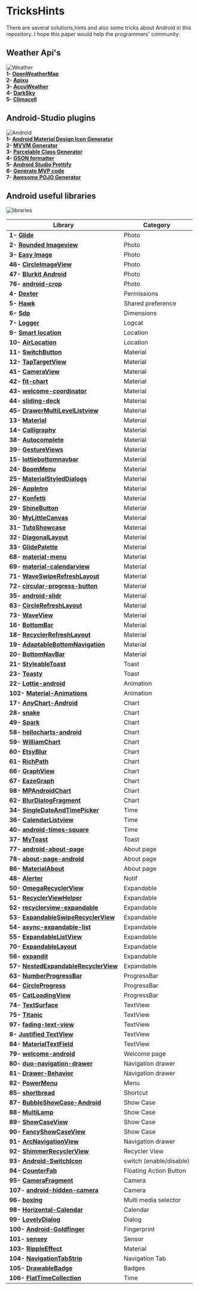 # TricksHints 
There are several solutions,hints and also some tricks about Android in this repository.
I hope this paper would help the programmers' community. 

## Weather Api's   
![Weather](https://cdn3.iconfinder.com/data/icons/weather-icons-10/128/sun-128.png)  
**1- [OpenWeatherMap](https://openweathermap.org/)**  
**2- [Apixu](https://www.apixu.com/)**  
**3- [AccuWeather](https://www.accuweather.com/)**  
**4- [DarkSky](https://darksky.net/)**  
**5- [Climacell](https://www.climacell.co/weather-api/)**  

## Android-Studio plugins  
![Android](https://cdn0.iconfinder.com/data/icons/communication-icons-rounded/110/Android-128.png)  
**1- [Android Material Design Icon Generator](https://github.com/konifar/android-material-design-icon-generator-plugin)**  
**2- [MVVM Generator](https://plugins.jetbrains.com/plugin/9325-mvvm-generator)**  
**3- [Parcelable Class Generator](https://github.com/mcharmas/android-parcelable-intellij-plugin)**   
**4- [GSON formatter](https://github.com/zzz40500/GsonFormat)**  
**5- [Android Studio Prettify](https://github.com/Haehnchen/idea-android-studio-plugin)**  
**6- [Generate MVP code](https://plugins.jetbrains.com/plugin/9784-generate-m-v-p-code)**  
**7- [Awesome POJO Generator](https://github.com/jineshfrancs/AwesomePojoGenerator)**  

## Android useful libraries  
![libraries](https://cdn0.iconfinder.com/data/icons/cosmo-culture/40/books_1-128.png)   

| Library  | Category |
| ------------- | ------------- |
| **1- [Glide](https://github.com/bumptech/glide)**  | Photo  |
| **2- [Rounded Imageview](https://github.com/vinc3m1/RoundedImageView)**  | Photo  |
| **3- [Easy Image](https://github.com/jkwiecien/EasyImage)**  | Photo  |
| **46- [CircleImageView](https://github.com/hdodenhof/CircleImageView)**  | Photo  |
| **47- [Blurkit Android](https://github.com/CameraKit/blurkit-android)**  | Photo  |
| **76- [android-crop](https://github.com/jdamcd/android-crop)**  | Photo  |
| **4- [Dexter](https://github.com/Karumi/Dexter)**  | Permissions  |
| **5- [Hawk](https://github.com/orhanobut/hawk)**   | Shared preference  |
| **6- [Sdp](https://github.com/intuit/sdp)**        | Dimensions  |
| **7- [Logger](https://github.com/orhanobut/logger)**  | Logcat  |
| **9- [Smart location](https://github.com/mrmans0n/smart-location-lib)**  | Location  |
| **10- [AirLocation](https://github.com/mumayank/AirLocation)**  | Location  |
| **11- [SwitchButton](https://github.com/KingJA/SwitchButton)**   | Material  |
| **12- [TapTargetView](https://github.com/KeepSafe/TapTargetView)**  | Material  |
| **41- [CameraView](https://github.com/natario1/CameraView)**  | Material  |
| **42- [fit-chart](https://github.com/txusballesteros/fit-chart)**  | Material  |
| **43- [welcome-coordinator](https://github.com/txusballesteros/welcome-coordinator)**  | Material  |
| **44- [sliding-deck](https://github.com/txusballesteros/sliding-deck)**  | Material  |
| **45- [DrawerMultiLevelListview](https://github.com/awidiyadew/DrawerMultiLevelListview)**  | Material  |
| **13- [Material](https://github.com/rey5137/material)**  | Material  |
| **14- [Calligraphy](https://github.com/chrisjenx/Calligraphy)**  | Material  |
| **38- [Autocomplete](https://github.com/natario1/Autocomplete)**  | Material  |
| **39- [GestureViews](https://github.com/alexvasilkov/GestureViews)**  | Material  |
| **15- [lottiebottomnavbar](https://github.com/subsub/lottiebottomnavbar)**  | Material  |
| **24- [BoomMenu](https://github.com/Nightonke/BoomMenu)**  | Material  |
| **25- [MaterialStyledDialogs](https://github.com/javiersantos/MaterialStyledDialogs)**  | Material  |
| **26- [AppIntro](https://github.com/AppIntro/AppIntro)**  | Material  |
| **27- [Konfetti](https://github.com/DanielMartinus/Konfetti)**  | Material  |
| **29- [ShineButton](https://github.com/ChadCSong/ShineButton)**   | Material  |
| **30- [MyLittleCanvas](https://github.com/florent37/MyLittleCanvas)**  | Material  |
| **31- [TutoShowcase](https://github.com/florent37/TutoShowcase)**  | Material  |
| **32- [DiagonalLayout](https://github.com/florent37/DiagonalLayout)**  | Material  |
| **33- [GlidePalette](https://github.com/florent37/GlidePalette)**  | Material  |
| **68- [material-menu](https://github.com/balysv/material-menu)**  | Material  |
| **69- [material-calendarview](https://github.com/prolificinteractive/material-calendarview)**  | Material  |
| **71- [WaveSwipeRefreshLayout](https://github.com/recruit-lifestyle/WaveSwipeRefreshLayout)**  | Material  |
| **72- [circular-progress-button](https://github.com/dmytrodanylyk/circular-progress-button)**  | Material  |
| **35- [android-slidr](https://github.com/florent37/android-slidr)**  | Material  |
| **83- [CircleRefreshLayout](https://github.com/tuesda/CircleRefreshLayout)**  | Material  |
| **73- [WaveView](https://github.com/gelitenight/WaveView)**  | Material  |
| **16- [BottomBar](https://github.com/roughike/BottomBar)**  | Material  |
| **18- [RecyclerRefreshLayout](https://github.com/dinuscxj/RecyclerRefreshLayout)**  | Material  |
| **19- [AdaptableBottomNavigation](https://github.com/bufferapp/AdaptableBottomNavigation)**  | Material  |
| **20- [BottomNavBar](https://github.com/adib2149/BottomNavBar)**  | Material  |
| **21- [StyleableToast](https://github.com/Muddz/StyleableToast)** | Toast  |
| **23- [Toasty](https://github.com/GrenderG/Toasty)**  | Toast  |
| **22- [Lottie-android](https://github.com/airbnb/lottie-android)**  | Animation  |
| **102- [Material-Animations](https://github.com/lgvalle/Material-Animations)**  | Animation  |
| **17- [AnyChart-Android](https://github.com/AnyChart/AnyChart-Android)**  | Chart  |
| **28- [snake](https://github.com/txusballesteros/snake)**  | Chart  |
| **49- [Spark](https://github.com/robinhood/spark)**  | Chart  |
| **58- [hellocharts-android](https://github.com/lecho/hellocharts-android)**  | Chart  |
| **59- [WilliamChart](https://github.com/diogobernardino/WilliamChart)**  | Chart  |
| **60- [EtsyBlur](https://github.com/Manabu-GT/EtsyBlur)**  | Chart  |
| **61- [RichPath](https://github.com/tarek360/RichPath)**  | Chart  |
| **66- [GraphView](https://github.com/jjoe64/GraphView)**  | Chart  |
| **67- [EazeGraph](https://github.com/blackfizz/EazeGraph)**  | Chart  |
| **98- [MPAndroidChart](https://github.com/PhilJay/MPAndroidChart)**  | Chart  |
| **62- [BlurDialogFragment](https://github.com/tvbarthel/BlurDialogFragment)**  | Chart  |
| **34- [SingleDateAndTimePicker](https://github.com/florent37/SingleDateAndTimePicker)**  | Time  |
| **36- [CalendarListview](https://github.com/traex/CalendarListview)**  | Time  |
| **40- [android-times-square](https://github.com/square/android-times-square)**  | Time  |
| **37- [MyToast](https://github.com/lopspower/MyToast)**  | Toast  |
| **77- [android-about-page](https://github.com/medyo/android-about-page)**  | About page  |
| **78- [about-page-android](https://github.com/husaynhakeem/about-page-android)**  | About page  |
| **86- [MaterialAbout](https://github.com/jrvansuita/MaterialAbout)**  | About page  |
| **48- [Alerter](https://github.com/Tapadoo/Alerter)**  | Notif  |
| **50- [OmegaRecyclerView](https://github.com/Omega-R/OmegaRecyclerView)**  | Expandable  |
| **51- [RecyclerViewHelper](https://github.com/BoBoMEe/RecyclerViewHelper)**  | Expandable  |
| **52- [recyclerview-expandable](https://github.com/hendraanggrian/recyclerview-expandable)**  | Expandable  |
| **53- [ExpandableSwipeRecyclerView](https://github.com/hyunstyle/ExpandableSwipeRecyclerView)**  | Expandable  |
| **54- [async-expandable-list](https://github.com/Ericliu001/async-expandable-list)**  | Expandable  |
| **55- [ExpandableListView](https://github.com/harishsn/ExpandableListView)**  | Expandable  |
| **70- [ExpandableLayout](https://github.com/traex/ExpandableLayout)**  | Expandable  |
| **56- [expandit](https://github.com/AmalH/expandit)**  | Expandable  |
| **57- [NestedExpandableRecyclerView](https://github.com/thejitesh/NestedExpandableRecyclerView)**  | Expandable  |
| **63- [NumberProgressBar](https://github.com/daimajia/NumberProgressBar)**  | ProgressBar  |
| **64- [CircleProgress](https://github.com/lzyzsd/CircleProgress)**  | ProgressBar  |
| **65- [CatLoadingView](https://github.com/Rogero0o/CatLoadingView)**  | ProgressBar  |
| **74- [TextSurface](https://github.com/elevenetc/TextSurface)**  | TextView  |
| **75- [Titanic](https://github.com/RomainPiel/Titanic)**  | TextView  |
| **97- [fading-text-view](https://github.com/rosenpin/fading-text-view)**  | TextView  |
| **8- [Justified TextView](https://github.com/ufo22940268/android-justifiedtextview)**  | TextView  |
| **84- [MaterialTextField](https://github.com/florent37/MaterialTextField)**  | TextView  |
| **79- [welcome-android](https://github.com/stephentuso/welcome-android)**  | Welcome page |
| **80- [duo-navigation-drawer](https://github.com/PSD-Company/duo-navigation-drawer)**  | Navigation drawer  |
| **81- [Drawer-Behavior](https://github.com/shiburagi/Drawer-Behavior)**  | Navigation drawer  |
| **82- [PowerMenu](https://github.com/skydoves/PowerMenu)**  | Menu  |
| **85- [shortbread](https://github.com/MatthiasRobbers/shortbread)**  | Shortcut  |
| **87- [BubbleShowCase-Android](https://github.com/ECLaboratorio/BubbleShowCase-Android)**  | Show Case  |
| **88- [MultiLamp](https://github.com/ujwalthote/MultiLamp)**  | Show Case  |
| **89- [ShowCaseView](https://github.com/mreram/ShowCaseView)**  | Show Case  |
| **90- [FancyShowCaseView](https://github.com/faruktoptas/FancyShowCaseView)**  | Show Case  |
| **91- [ArcNavigationView](https://github.com/rom4ek/ArcNavigationView)**  | Navigation drawer  |
| **92- [ShimmerRecyclerView](https://github.com/sharish/ShimmerRecyclerView)**  | Recycler View  |
| **93- [Android-SwitchIcon](https://github.com/zagum/Android-SwitchIcon)**  | switch (enable/disable)  |
| **94- [CounterFab](https://github.com/andremion/CounterFab)**  | Floating Action Button  |
| **95- [CameraFragment](https://github.com/florent37/CameraFragment)**  |   Camera  |
| **107- [android-hidden-camera](https://github.com/kevalpatel2106/android-hidden-camera)**  | Camera   |
| **96- [boxing](https://github.com/bilibili/boxing)**  | Multi media selector  |
| **98- [Horizontal-Calendar](https://github.com/Mulham-Raee/Horizontal-Calendar)**  | Calendar  |
| **99- [LovelyDialog](https://github.com/yarolegovich/LovelyDialog)**  | Dialog  |
| **100- [Android-Goldfinger](https://github.com/infinum/Android-Goldfinger)**  | Fingerprint  |
| **101- [sensey](https://github.com/nisrulz/sensey)**  | Sensor   |
| **103- [RippleEffect](https://github.com/traex/RippleEffect)**  | Material  |
| **104- [NavigationTabStrip](https://github.com/Devlight/NavigationTabStrip)**  | Navigation Tab  |
| **105- [DrawableBadge](https://github.com/minibugdev/DrawableBadge)**  | Badges  |
| **106- [FlatTimeCollection](https://github.com/anastr/FlatTimeCollection)**  | Time   |

